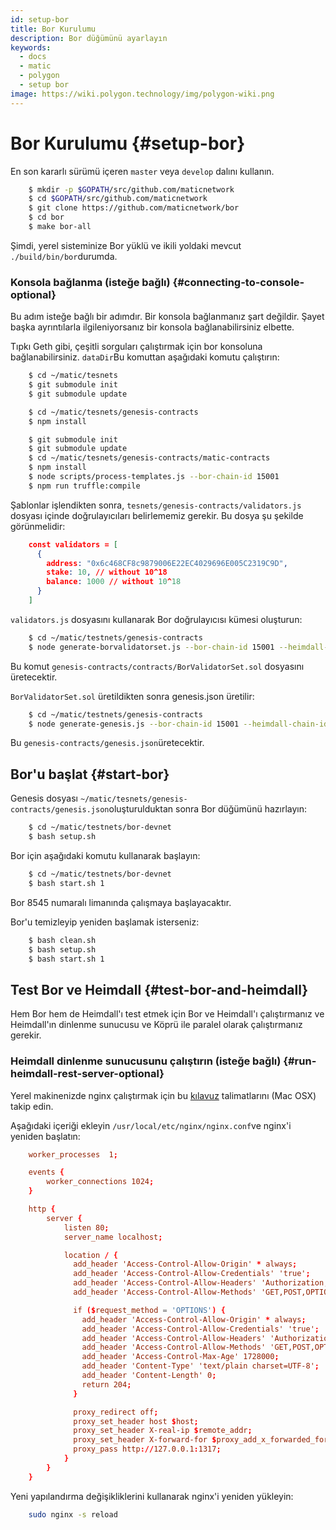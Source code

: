 ```yaml
---
id: setup-bor
title: Bor Kurulumu
description: Bor düğümünü ayarlayın
keywords:
  - docs
  - matic
  - polygon
  - setup bor
image: https://wiki.polygon.technology/img/polygon-wiki.png
---
```


# Bor Kurulumu {#setup-bor}

En son kararlı sürümü içeren `master` veya `develop` dalını kullanın.

```bash
    $ mkdir -p $GOPATH/src/github.com/maticnetwork
    $ cd $GOPATH/src/github.com/maticnetwork
    $ git clone https://github.com/maticnetwork/bor
    $ cd bor
    $ make bor-all
```

Şimdi, yerel sisteminize Bor yüklü ve ikili yoldaki mevcut `./build/bin/bor`durumda.

### Konsola bağlanma (isteğe bağlı) {#connecting-to-console-optional}

Bu adım isteğe bağlı bir adımdır. Bir konsola bağlanmanız şart değildir. Şayet başka ayrıntılarla ilgileniyorsanız bir konsola bağlanabilirsiniz elbette.

Tıpkı Geth gibi, çeşitli sorguları çalıştırmak için bor konsoluna bağlanabilirsiniz. `dataDir`Bu komuttan aşağıdaki komutu çalıştırın:

```bash
    $ cd ~/matic/tesnets
    $ git submodule init
    $ git submodule update

    $ cd ~/matic/tesnets/genesis-contracts
    $ npm install

    $ git submodule init
    $ git submodule update
    $ cd ~/matic/tesnets/genesis-contracts/matic-contracts
    $ npm install
    $ node scripts/process-templates.js --bor-chain-id 15001
    $ npm run truffle:compile
```

Şablonlar işlendikten sonra, `tesnets/genesis-contracts/validators.js` dosyası içinde doğrulayıcıları belirlememiz gerekir. Bu dosya şu şekilde görünmelidir:

```json
    const validators = [
      {
        address: "0x6c468CF8c9879006E22EC4029696E005C2319C9D",
        stake: 10, // without 10^18
        balance: 1000 // without 10^18
      }
    ]
```

`validators.js` dosyasını kullanarak Bor doğrulayıcısı kümesi oluşturun:

```bash
    $ cd ~/matic/testnets/genesis-contracts
    $ node generate-borvalidatorset.js --bor-chain-id 15001 --heimdall-chain-id heimdall-P5rXwg
```

Bu komut `genesis-contracts/contracts/BorValidatorSet.sol` dosyasını üretecektir.

`BorValidatorSet.sol` üretildikten sonra genesis.json üretilir:

```bash
    $ cd ~/matic/testnets/genesis-contracts
    $ node generate-genesis.js --bor-chain-id 15001 --heimdall-chain-id heimdall-P5rXwg
```

Bu `genesis-contracts/genesis.json`üretecektir.

## Bor'u başlat {#start-bor}

Genesis dosyası `~/matic/tesnets/genesis-contracts/genesis.json`oluşturulduktan sonra Bor düğümünü hazırlayın:

```bash
    $ cd ~/matic/testnets/bor-devnet
    $ bash setup.sh
```

Bor için aşağıdaki komutu kullanarak başlayın:

```bash
    $ cd ~/matic/testnets/bor-devnet
    $ bash start.sh 1
```

Bor 8545 numaralı limanında çalışmaya başlayacaktır.

Bor'u temizleyip yeniden başlamak isterseniz:

```bash
    $ bash clean.sh
    $ bash setup.sh
    $ bash start.sh 1
```

## Test Bor ve Heimdall {#test-bor-and-heimdall}

Hem Bor hem de Heimdall'ı test etmek için Bor ve Heimdall'ı çalıştırmanız ve Heimdall'ın dinlenme sunucusu ve Köprü ile paralel olarak çalıştırmanız gerekir.

### Heimdall dinlenme sunucusunu çalıştırın (isteğe bağlı) {#run-heimdall-rest-server-optional}

Yerel makinenizde nginx çalıştırmak için bu [kılavuz](https://kirillplatonov.com/2017/11/12/simple_reverse_proxy_on_mac_with_nginx/) talimatlarını (Mac OSX) takip edin.

Aşağıdaki içeriği ekleyin `/usr/local/etc/nginx/nginx.conf`ve nginx'i yeniden başlatın:

```conf
    worker_processes  1;

    events {
        worker_connections 1024;
    }

    http {
        server {
            listen 80;
            server_name localhost;

            location / {
              add_header 'Access-Control-Allow-Origin' * always;
              add_header 'Access-Control-Allow-Credentials' 'true';
              add_header 'Access-Control-Allow-Headers' 'Authorization,Accept,Origin,DNT,X-CustomHeader,Keep-Alive,User-Agent,X-Requested-With,If-Modified-Since,Cache-Control,Content-Type,Content-Range,Range';
              add_header 'Access-Control-Allow-Methods' 'GET,POST,OPTIONS,PUT,DELETE,PATCH';

              if ($request_method = 'OPTIONS') {
                add_header 'Access-Control-Allow-Origin' * always;
                add_header 'Access-Control-Allow-Credentials' 'true';
                add_header 'Access-Control-Allow-Headers' 'Authorization,Accept,Origin,DNT,X-CustomHeader,Keep-Alive,User-Agent,X-Requested-With,If-Modified-Since,Cache-Control,Content-Type,Content-Range,Range';
                add_header 'Access-Control-Allow-Methods' 'GET,POST,OPTIONS,PUT,DELETE,PATCH';
                add_header 'Access-Control-Max-Age' 1728000;
                add_header 'Content-Type' 'text/plain charset=UTF-8';
                add_header 'Content-Length' 0;
                return 204;
              }

              proxy_redirect off;
              proxy_set_header host $host;
              proxy_set_header X-real-ip $remote_addr;
              proxy_set_header X-forward-for $proxy_add_x_forwarded_for;
              proxy_pass http://127.0.0.1:1317;
            }
        }
    }
```

Yeni yapılandırma değişikliklerini kullanarak nginx'i yeniden yükleyin:

```bash
    sudo nginx -s reload
```
